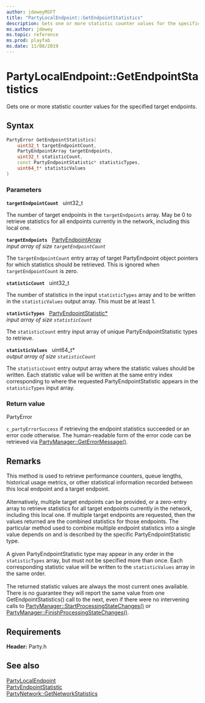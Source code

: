 ```yaml
---
author: jdeweyMSFT
title: "PartyLocalEndpoint::GetEndpointStatistics"
description: Gets one or more statistic counter values for the specified target endpoints.
ms.author: jdewey
ms.topic: reference
ms.prod: playfab
ms.date: 11/08/2019
---
```


# PartyLocalEndpoint::GetEndpointStatistics  

Gets one or more statistic counter values for the specified target endpoints.  

## Syntax  
  
```cpp
PartyError GetEndpointStatistics(  
    uint32_t targetEndpointCount,  
    PartyEndpointArray targetEndpoints,  
    uint32_t statisticCount,  
    const PartyEndpointStatistic* statisticTypes,  
    uint64_t* statisticValues  
)  
```  
  
### Parameters  
  
**`targetEndpointCount`** &nbsp; uint32_t  
  
The number of target endpoints in the `targetEndpoints` array. May be 0 to retrieve statistics for all endpoints currently in the network, including this local one.  
  
**`targetEndpoints`** &nbsp; [PartyEndpointArray](../../../typedefs.md)  
*input array of size `targetEndpointCount`*  
  
The `targetEndpointCount` entry array of target PartyEndpoint object pointers for which statistics should be retrieved. This is ignored when `targetEndpointCount` is zero.  
  
**`statisticCount`** &nbsp; uint32_t  
  
The number of statistics in the input `statisticTypes` array and to be written in the `statisticValues` output array. This must be at least 1.  
  
**`statisticTypes`** &nbsp; [PartyEndpointStatistic*](../../../enums/partyendpointstatistic.md)  
*input array of size `statisticCount`*  
  
The `statisticCount` entry input array of unique PartyEndpointStatistic types to retrieve.  
  
**`statisticValues`** &nbsp; uint64_t*  
*output array of size `statisticCount`*  
  
The `statisticCount` entry output array where the statistic values should be written. Each statistic value will be written at the same entry index corresponding to where the requested PartyEndpointStatistic appears in the `statisticTypes` input array.  
  
  
### Return value  
PartyError
  
```c_partyErrorSuccess``` if retrieving the endpoint statistics succeeded or an error code otherwise. The human-readable form of the error code can be retrieved via [PartyManager::GetErrorMessage()](../../PartyManager/methods/partymanager_geterrormessage.md).
  
## Remarks  
  
This method is used to retrieve performance counters, queue lengths, historical usage metrics, or other statistical information recorded between this local endpoint and a target endpoint. <br /><br /> Alternatively, multiple target endpoints can be provided, or a zero-entry array to retrieve statistics for all target endpoints currently in the network, including this local one. If multiple target endpoints are requested, then the values returned are the combined statistics for those endpoints. The particular method used to combine multiple endpoint statistics into a single value depends on and is described by the specific PartyEndpointStatistic type.   <br /><br /> A given PartyEndpointStatistic type may appear in any order in the `statisticTypes` array, but must not be specified more than once. Each corresponding statistic value will be written to the `statisticValues` array in the same order.   <br /><br /> The returned statistic values are always the most current ones available. There is no guarantee they will report the same value from one GetEndpointStatistics() call to the next, even if there were no intervening calls to [PartyManager::StartProcessingStateChanges()](../../PartyManager/methods/partymanager_startprocessingstatechanges.md) or [PartyManager::FinishProcessingStateChanges()](../../PartyManager/methods/partymanager_finishprocessingstatechanges.md).
  
## Requirements  
  
**Header:** Party.h
  
## See also  
[PartyLocalEndpoint](../partylocalendpoint.md)  
[PartyEndpointStatistic](../../../enums/partyendpointstatistic.md)  
[PartyNetwork::GetNetworkStatistics](../../PartyNetwork/methods/partynetwork_getnetworkstatistics.md)
  
  

